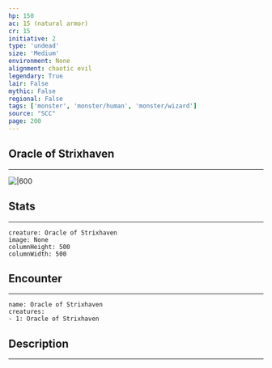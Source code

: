 ```yaml
---
hp: 150
ac: 15 (natural armor)
cr: 15
initiative: 2
type: 'undead'    
size: 'Medium'
environment: None
alignment: chaotic evil
legendary: True
lair: False
mythic: False
regional: False
tags: ['monster', 'monster/human', 'monster/wizard']
source: "SCC"
page: 200
---
```


## Oracle of Strixhaven
---

![|600](D:/Program%20Files/5e.tools/img/bestiary/SCC/Oracle%20of%20Strixhaven.webp)

## Stats
---

```statblock
creature: Oracle of Strixhaven
image: None
columnHeight: 500
columnWidth: 500
```

## Encounter
---

```encounter-table
name: Oracle of Strixhaven
creatures:
- 1: Oracle of Strixhaven
```

## Description
---




